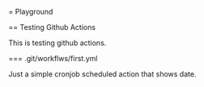 = Playground

== Testing Github Actions

This is testing github actions. 

=== .git/workflws/first.yml

Just a simple cronjob scheduled action that shows date.
